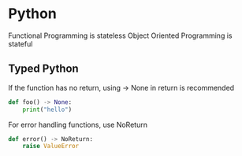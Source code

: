 # Python

Functional Programming is stateless
Object Oriented Programming is stateful


## Typed Python
If the function has no return, using -> None in return is recommended

```python
def foo() -> None:
	print("hello")

```

For error handling functions, use NoReturn
```python
def error() -> NoReturn:
	raise ValueError
```